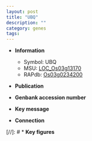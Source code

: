 ```yaml
---
layout: post
title: "UBQ"
description: ""
category: genes
tags: 
---
```


* **Information**  
    + Symbol: UBQ  
    + MSU: [LOC_Os03g13170](http://rice.uga.edu/cgi-bin/ORF_infopage.cgi?orf=LOC_Os03g13170)  
    + RAPdb: [Os03g0234200](http://rapdb.dna.affrc.go.jp/viewer/gbrowse_details/irgsp1?name=Os03g0234200)  

* **Publication**  

* **Genbank accession number**  

* **Key message**  

* **Connection**  

[//]: # * **Key figures**  


